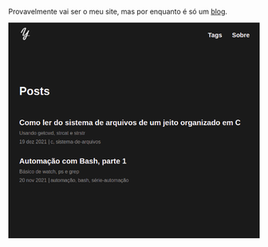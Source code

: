 Provavelmente vai ser o meu site, mas por enquanto é
só um [blog](https://yudi-azvd.github.io/blog).

<a href="https://yudi-azvd.github.io/blog">
  <img src="./.github/blog-home-screenshot.png" alt="página inicial do blog">
</a>
